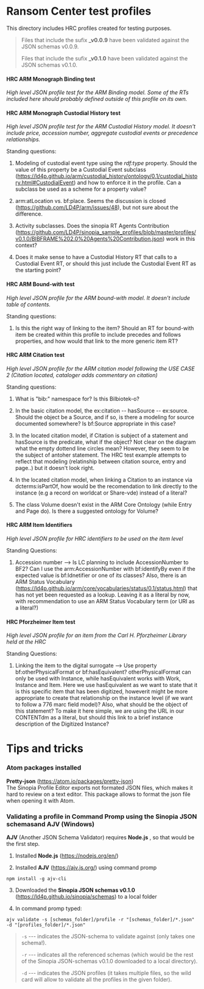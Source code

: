 # Ransom Center test profiles

This directory includes HRC profiles created for testing purposes. 

>Files that include the sufix **_v0.0.9** have been validated against the JSON schemas v0.0.9.
>
>Files that include the sufix **_v0.1.0** have been validated against the JSON schemas v0.1.0.


#### HRC ARM Monograph Binding test
*High level JSON profile test for the ARM Binding model. Some of the RTs included here should probably defined outside of this profile on its own.*

#### HRC ARM Monograph Custodial History test
*High level JSON profile test for the ARM Custodial History model. It doesn't include price, accession number, aggregate custodial events or precedence relationships.*

Standing questions:

1. Modeling of custodial event type using the *rdf:type* property. Should the value of this property be a Custodial Event subclass (https://ld4p.github.io/arm/custodial_history/ontology/0.1/custodial_history.html#CustodialEvent) and how to enforce it in the profile. Can a subclass be used as a scheme for a property value?

2. arm:atLocation vs. bf:place. Seems the discussion is closed (https://github.com/LD4P/arm/issues/48), but not sure about the difference.

3. Activity subclasses. Does the sinopia RT Agents Contribution (https://github.com/LD4P/sinopia_sample_profiles/blob/master/profiles/v0.1.0/BIBFRAME%202.0%20Agents%20Contribution.json) work in this context? 

4. Does it make sense to have a Custodial History RT that calls to a Custodial Event RT, or should this just include the Custodial Event RT as the starting point?

#### HRC ARM Bound-with test
*High level JSON profile for the ARM bound-with model. It doesn't include table of contents.*

Standing questions:

1. Is this the right way of linking to the item? Should an RT for bound-with item be created within this profile to include precedes and follows properties, and how would that link to the more generic item RT?

#### HRC ARM Citation test
*High level JSON profile for the ARM citation model following the USE CASE 2 (Citation located, cataloger adds commentary on citation)*

Standing questions:

1. What is "bib:" namespace for? Is this Bilbiotek-o?

2. In the basic citation model, the ex:citation -- hasSource -- ex:source. Should the object be a Source, and if so, is there a modeling for source documented somewhere? Is bf:Source appropriate in this case?

3. In the located citation model, if Citation is subject of a statement and hasSource is the predicate, what if the object? Not clear on the diagram what the empty dottend line circles mean? However, they seem to be the subject of antoher statement. The HRC test example attempts to reflect  that modeling (relatinship between citation source, entry and page..) but it doesn't look right.

4. In the located citation model, when linking a Citation to an instance via dcterms:isPartOf, how would be the recomendation to link directly to the instance (e.g a record on worldcat or Share-vde) instead of a literal?

5. The class Volume doesn't exist in the ARM Core Ontology (while Entry and Page do). Is there a suggested ontology for Volume?

#### HRC ARM Item Identifiers
*High level JSON profile for HRC identifiers to be used on the item level*

Standing Questions:

1. Accession number --> Is LC planning to include AccessionNumber to BF2? Can I use the arm:AccessionNumber with bf:identifyBy even if the expected value is bf:Idnetifier or one of its classes? Also, there is an ARM Status Vocabulary (https://ld4p.github.io/arm/core/vocabularies/status/0.1/status.html) that has not yet been requested as a lookup. Leaving it as a literal by now, with recommendation to use an ARM Status Vocabulary term (or URI as a literal?)


#### HRC Pforzheimer Item test
*High level JSON profile for an item from the Carl H. Pforzheimer Library held at the HRC*

Standing Questions:

1. Linking the item to the digital surrogate --> Use property bf:otherPhysicalFormat or bf:hasEquivalent? otherPhysicalFormat can only be used with Instance, while hasEquivalent works with Work, Instance and Item. Here we use hasEquivalent as we want to state that it is this specific item that has been digitized, howeverit might be more appropriate to create that relationship on the instance level (if we want to follow a 776 marc field model)? Also, what should be the object of this statement? To make it here simple, we are using the URL in our CONTENTdm as a literal, but should this link to a brief instance description of the Digitized Instance?


# Tips and tricks

### Atom packages installed

**Pretty-json** (https://atom.io/packages/pretty-json)  
The Sinopia Profile Editor exports not formated JSON files, which makes it hard to review on a text editor. This package allows to format the json file when opening it with Atom.


### Validating a profile in Command Promp using the Sinopia JSON schemasand AJV (Windows)

**AJV** (Another JSON Schema Validator) requires **Node.js** , so that would be the first step. 

1. Installed **Node.js** (https://nodejs.org/en/)

2. Installed **AJV** (https://ajv.js.org/) using command promp

`npm install -g ajv-cli`



3. Downloaded the **Sinopia JSON schemas v0.1.0** (https://ld4p.github.io/sinopia/schemas) to a local folder

4. In command promp typed:

`ajv validate -s [schemas_folder]/profile -r "[schemas_folder]/*.json" -d "[profiles_folder]/*.json"`



>`-s` --- indicates the JSON-schema to validate against (only takes one schema!).
>
>`-r` --- indicates all the referenced schemas (which would be the rest of the Sinopia JSON-schemas v0.1.0 downloaded to a local directory).
>
>`-d` --- indicates the JSON profiles (it takes multiple files, so the wild card will allow to validate all the profiles in the given folder). 


